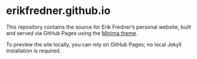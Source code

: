 # erikfredner.github.io

This repository contains the source for Erik Fredner’s personal website,
built and served via GitHub Pages using the [Minima theme](https://github.com/jekyll/minima).

To preview the site locally, you can rely on GitHub Pages; no local Jekyll installation is required.
